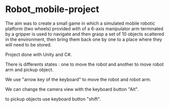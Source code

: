 # Robot_mobile-project

The aim was to create a small game in which a simulated mobile robotic platform (two wheels) provided with
of a 6-axis manipulator arm terminated by a gripper is used to navigate and then grasp a set
of 10 objects scattered in the environment, then bring them back one by one to a place where they
will need to be stored.

Project done with Unity and C#.

There is differents states : one to move the robot and another to move robot arm and pickup object. 

We use "arrow key of the keyboard" to move the robot and robot arm.

We can change the camera view with the keyboard button "Alt".

to pickup objects use keyboard button "shift".
